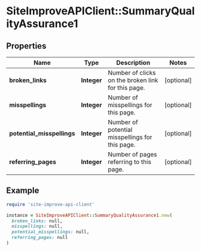 # SiteImproveAPIClient::SummaryQualityAssurance1

## Properties

| Name | Type | Description | Notes |
| ---- | ---- | ----------- | ----- |
| **broken_links** | **Integer** | Number of clicks on the broken link for this page. | [optional] |
| **misspellings** | **Integer** | Number of misspellings for this page. | [optional] |
| **potential_misspellings** | **Integer** | Number of potential misspellings for this page. | [optional] |
| **referring_pages** | **Integer** | Number of pages referring to this page. | [optional] |

## Example

```ruby
require 'site-improve-api-client'

instance = SiteImproveAPIClient::SummaryQualityAssurance1.new(
  broken_links: null,
  misspellings: null,
  potential_misspellings: null,
  referring_pages: null
)
```

